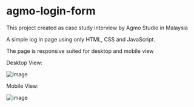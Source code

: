 # agmo-login-form

This project created as case study interview by Agmo Studio in Malaysia

A simple log in page using only HTML, CSS and JavaScript.

The page is responsive suited for desktop and mobile view


Desktop View:

![image](https://user-images.githubusercontent.com/63769131/161506219-92933d52-82a2-4b61-a91e-53dc5fe88bb3.png)

Mobile View:

![image](https://user-images.githubusercontent.com/63769131/161506388-27e81dd5-5f01-41b5-a04f-9e3fb09dc8f2.png)

